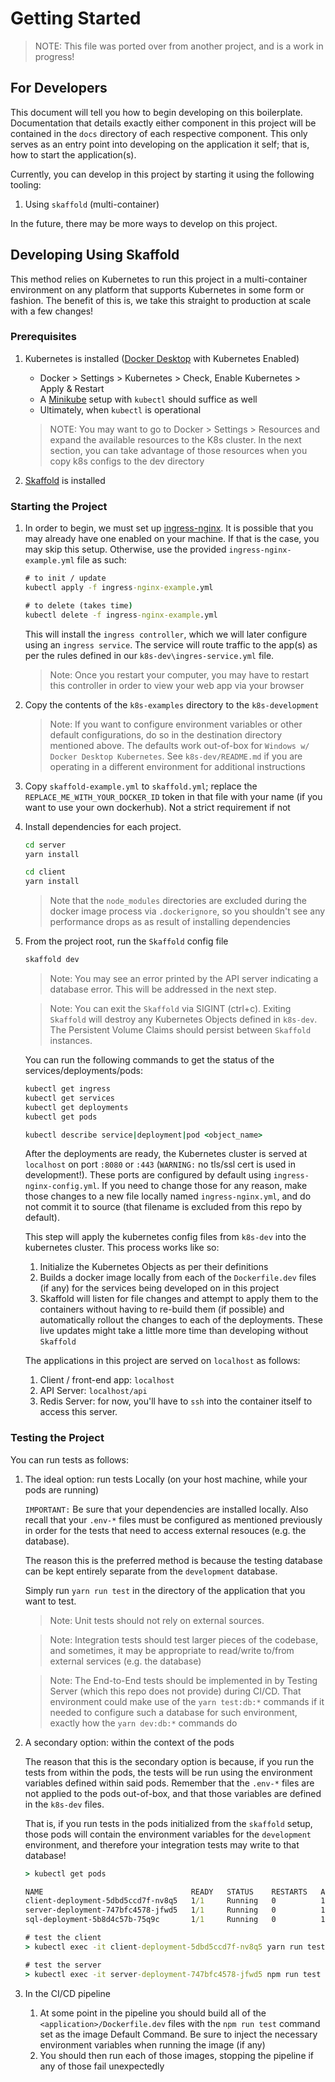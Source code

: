 # Getting Started

> NOTE: This file was ported over from another project, and is a work in
progress!

## For Developers

This document will tell you how to begin developing on this boilerplate.
Documentation that details exactly either component in this project will be
contained in the `docs` directory of each respective component. This only
serves as an entry point into developing on the application it self; that is,
how to start the application(s).

Currently, you can develop in this project by starting it using the
following tooling:

1. Using `skaffold` (multi-container)

In the future, there may be more ways to develop on this project.

## Developing Using Skaffold

This method relies on Kubernetes to run this project in a multi-container
environment on any platform that supports Kubernetes in some form or fashion. The benefit of this is, we take this straight to production at
scale with a few changes!

### Prerequisites

1. Kubernetes is installed ([Docker Desktop](https://www.docker.com/products/docker-desktop) with Kubernetes Enabled)

    - Docker > Settings > Kubernetes > Check, Enable Kubernetes > Apply & Restart
    - A [Minikube](https://kubernetes.io/docs/tasks/tools/install-minikube/) setup with `kubectl` should suffice as well
    - Ultimately, when `kubectl` is operational
    > NOTE: You may want to go to Docker > Settings > Resources and expand the
    available resources to the K8s cluster. In the next section, you can
    take advantage of those resources when you copy k8s configs to the
    dev directory

2. [Skaffold](https://skaffold.dev/) is installed

### Starting the Project

1. In order to begin, we must set up [ingress-nginx](https://kubernetes.github.io/ingress-nginx/). It is possible that you may already have one enabled on your machine. If that is the case, you may skip this setup.
Otherwise, use the provided `ingress-nginx-example.yml` file as such:

    ```cmd
    # to init / update
    kubectl apply -f ingress-nginx-example.yml

    # to delete (takes time)
    kubectl delete -f ingress-nginx-example.yml
    ```

    This will install the `ingress controller`, which we will later configure
    using an `ingress service`. The service will route traffic to the app(s)
    as per the rules defined in our `k8s-dev\ingres-service.yml` file.

    > Note: Once you restart your computer, you may have to restart this
    controller in order to view your web app via your browser

1. Copy the contents of the `k8s-examples` directory to the `k8s-development`

    > Note: If you want to configure environment variables or other default
    configurations, do so in the destination directory mentioned above.
    The defaults work out-of-box for `Windows w/ Docker Desktop Kubernetes`.
    See `k8s-dev/README.md` if you are operating in a different environment
    for additional instructions

1. Copy `skaffold-example.yml` to `skaffold.yml`; replace the
`REPLACE_ME_WITH_YOUR_DOCKER_ID` token in that file with your name (if
you want to use your own dockerhub). Not a strict requirement if not

1. Install dependencies for each project.

    ```cmd
    cd server
    yarn install

    cd client
    yarn install
    ```

    > Note that the `node_modules` directories are excluded during
    the docker image process via `.dockerignore`, so you shouldn't see any
    performance drops as as result of installing dependencies

1. From the project root, run the `Skaffold` config file

    ```cmd
    skaffold dev
    ```

    > Note: You may see an error printed by the API server indicating a database error. This will be addressed in the next step.

    > Note: You can exit the `Skaffold` via SIGINT (ctrl+c). Exiting `Skaffold`
    will destroy any Kubernetes Objects defined in `k8s-dev`. The Persistent
    Volume Claims should persist between `Skaffold` instances.

    You can run the following commands to get the status of the
    services/deployments/pods:

    ```cmd
    kubectl get ingress
    kubectl get services
    kubectl get deployments
    kubectl get pods

    kubectl describe service|deployment|pod <object_name>
    ```

    After the deployments are ready, the Kubernetes cluster is served at `localhost` on port `:8080` or `:443` (`WARNING:` no tls/ssl cert is used in development!). These ports are configured by default using `ingress-nginx-config.yml`. If you need to change those for any reason, make those changes to a new file locally named `ingress-nginx.yml`, and do not commit it to source (that filename is excluded from this repo by default).

    This step will apply the kubernetes config files from `k8s-dev` into the
    kubernetes cluster. This process works like so:

    1. Initialize the Kubernetes Objects as per their definitions
    1. Builds a docker image locally from each of the `Dockerfile.dev` files (if any) for the services being developed on in this project
    1. Skaffold will listen for file changes and attempt to apply them to the containers without having to re-build them (if possible) and automatically rollout the changes to each of the deployments. These live updates might take a little more time than developing without `Skaffold`

    The applications in this project are served on `localhost` as follows:

    1. Client / front-end app: `localhost`
    1. API Server: `localhost/api`
    1. Redis Server: for now, you'll have to `ssh` into the container itself
       to access this server.

### Testing the Project

You can run tests as follows:

1. The ideal option: run tests Locally (on your host machine, while your pods are running)

    `IMPORTANT:` Be sure that your dependencies are installed locally. Also
    recall that your `.env-*` files must be configured as mentioned
    previously in order for the tests that need to access external resouces
    (e.g. the database).

    The reason this is the preferred method is because the testing database
    can be kept entirely separate from the `development` database.

    Simply run `yarn run test` in the directory of the application that you
    want to test.

    > Note: Unit tests should not rely on external sources.
    
    > Note: Integration tests should test larger pieces of the codebase, and
    sometimes, it may be appropriate to read/write to/from external services
    (e.g. the database)

    > Note: The End-to-End tests should be implemented
    in by Testing Server (which this repo does not provide) during CI/CD. That
    environment could make use of the `yarn test:db:*` commands if it needed to
    configure such a database for such environment, exactly how the
    `yarn dev:db:*` commands do

  1. A secondary option: within the context of the pods

      The reason that this is the secondary option is because, if you
      run the tests from within the pods, the tests will be run using the
      environment variables defined within said pods. Remember that the
      `.env-*` files are not applied to the pods out-of-box, and that those
      variables are defined in the `k8s-dev` files.

      That is, if you run tests in the pods initialized from the `skaffold`
      setup, those pods will contain the environment variables for the
      `development` environment, and therefore your integration tests
      may write to that database!

      ```cmd
      > kubectl get pods

      NAME                                 READY   STATUS    RESTARTS   AGE
      client-deployment-5dbd5ccd7f-nv8q5   1/1     Running   0          11m
      server-deployment-747bfc4578-jfwd5   1/1     Running   0          11m
      sql-deployment-5b8d4c57b-75q9c       1/1     Running   0          11m

      # test the client
      > kubectl exec -it client-deployment-5dbd5ccd7f-nv8q5 yarn run test

      # test the server
      > kubectl exec -it server-deployment-747bfc4578-jfwd5 npm run test
      ```

  1. In the CI/CD pipeline

      1. At some point in the pipeline you should build all of the
      `<application>/Dockerfile.dev` files with the `npm run test` command set as the image Default Command. Be sure to inject the necessary environment variables when running the image (if any)
      1. You should then run each of those images, stopping the pipeline if
      any of those fail unexpectedly
